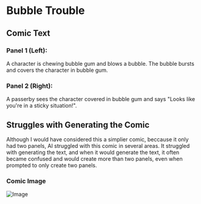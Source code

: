 # Bubble Trouble

## Comic Text

### Panel 1 (Left): 

A character is chewing bubble gum and blows a bubble. The bubble bursts and covers the character in bubble gum.

### Panel 2 (Right): 

A passerby sees the character covered in bubble gum and says "Looks like you're in a sticky situation!".

## Struggles with Generating the Comic

Although I would have considered this a simplier comic, beccause it only had two panels, AI struggled with this comic in several areas. It struggled with generating the text, and when it would generate the text, it often became confused and would create more than two panels, even when prompted to only create two panels. 

### Comic Image

![Image](https://github.com/thisislink/aicomicweekly/blob/comics/comics/week-4/Bubble-Trouble-Comic.webp?raw=true&width=400)

